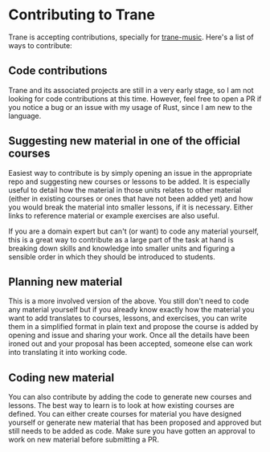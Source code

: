 # Contributing to Trane

Trane is accepting contributions, specially for
[trane-music](https://github.com/trane-project/trane-music). Here's a list of ways to contribute:

## Code contributions

Trane and its associated projects are still in a very early stage, so I am not looking for code
contributions at this time. However, feel free to open a PR if you notice a bug or an issue with my
usage of Rust, since I am new to the language.

## Suggesting new material in one of the official courses

Easiest way to contribute is by simply opening an issue in the appropriate repo and suggesting new
courses or lessons to be added. It is especially useful to detail how the material in those units
relates to other material (either in existing courses or ones that have not been added yet) and how
you would break the material into smaller lessons, if it is necessary. Either links to reference
material or example exercises are also useful.

If you are a domain expert but can't (or want) to code any material yourself, this is a great way to
contribute as a large part of the task at hand is breaking down skills and knowledge into smaller
units and figuring a sensible order in which they should be introduced to students.

## Planning new material

This is a more involved version of the above. You still don't need to code any material yourself but
if you already know exactly how the material you want to add translates to courses, lessons, and
exercises, you can write them in a simplified format in plain text and propose the course is added
by opening and issue and sharing your work. Once all the details have been ironed out and your
proposal has been accepted, someone else can work into translating it into working code.

## Coding new material

You can also contribute by adding the code to generate new courses and lessons. The best way to
learn is to look at how existing courses are defined. You can either create courses for material you
have designed yourself or generate new material that has been proposed and approved but still needs
to be added as code. Make sure you have gotten an approval to work on new material before submitting
a PR.
